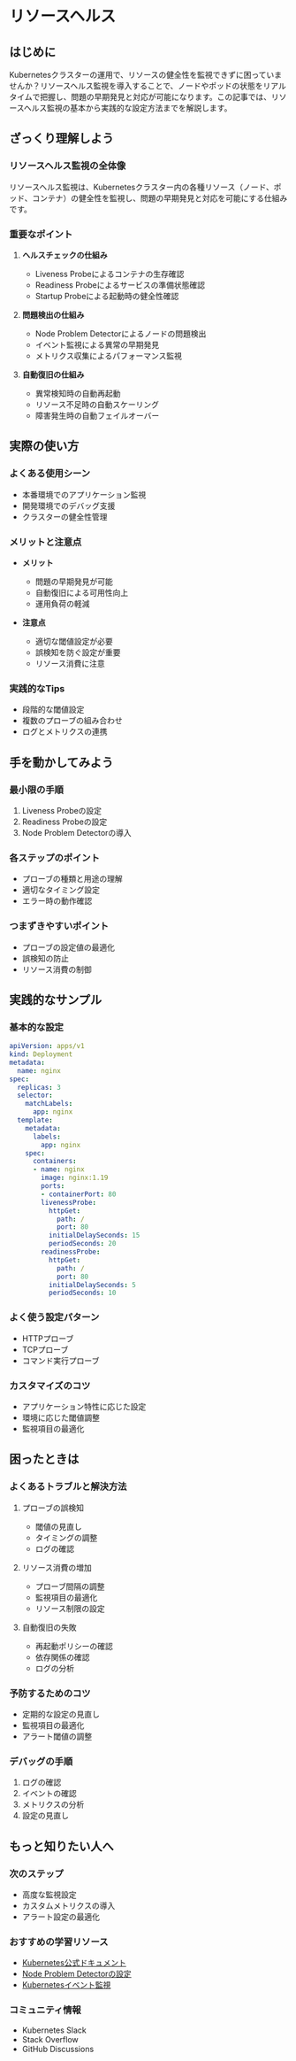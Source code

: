 # リソースヘルス

## はじめに
Kubernetesクラスターの運用で、リソースの健全性を監視できずに困っていませんか？リソースヘルス監視を導入することで、ノードやポッドの状態をリアルタイムで把握し、問題の早期発見と対応が可能になります。この記事では、リソースヘルス監視の基本から実践的な設定方法までを解説します。

## ざっくり理解しよう

### リソースヘルス監視の全体像
リソースヘルス監視は、Kubernetesクラスター内の各種リソース（ノード、ポッド、コンテナ）の健全性を監視し、問題の早期発見と対応を可能にする仕組みです。

### 重要なポイント
1. **ヘルスチェックの仕組み**
   - Liveness Probeによるコンテナの生存確認
   - Readiness Probeによるサービスの準備状態確認
   - Startup Probeによる起動時の健全性確認

2. **問題検出の仕組み**
   - Node Problem Detectorによるノードの問題検出
   - イベント監視による異常の早期発見
   - メトリクス収集によるパフォーマンス監視

3. **自動復旧の仕組み**
   - 異常検知時の自動再起動
   - リソース不足時の自動スケーリング
   - 障害発生時の自動フェイルオーバー

## 実際の使い方

### よくある使用シーン
- 本番環境でのアプリケーション監視
- 開発環境でのデバッグ支援
- クラスターの健全性管理

### メリットと注意点
- **メリット**
  - 問題の早期発見が可能
  - 自動復旧による可用性向上
  - 運用負荷の軽減

- **注意点**
  - 適切な閾値設定が必要
  - 誤検知を防ぐ設定が重要
  - リソース消費に注意

### 実践的なTips
- 段階的な閾値設定
- 複数のプローブの組み合わせ
- ログとメトリクスの連携

## 手を動かしてみよう

### 最小限の手順
1. Liveness Probeの設定
2. Readiness Probeの設定
3. Node Problem Detectorの導入

### 各ステップのポイント
- プローブの種類と用途の理解
- 適切なタイミング設定
- エラー時の動作確認

### つまずきやすいポイント
- プローブの設定値の最適化
- 誤検知の防止
- リソース消費の制御

## 実践的なサンプル

### 基本的な設定
```yaml
apiVersion: apps/v1
kind: Deployment
metadata:
  name: nginx
spec:
  replicas: 3
  selector:
    matchLabels:
      app: nginx
  template:
    metadata:
      labels:
        app: nginx
    spec:
      containers:
      - name: nginx
        image: nginx:1.19
        ports:
        - containerPort: 80
        livenessProbe:
          httpGet:
            path: /
            port: 80
          initialDelaySeconds: 15
          periodSeconds: 20
        readinessProbe:
          httpGet:
            path: /
            port: 80
          initialDelaySeconds: 5
          periodSeconds: 10
```

### よく使う設定パターン
- HTTPプローブ
- TCPプローブ
- コマンド実行プローブ

### カスタマイズのコツ
- アプリケーション特性に応じた設定
- 環境に応じた閾値調整
- 監視項目の最適化

## 困ったときは

### よくあるトラブルと解決方法
1. プローブの誤検知
   - 閾値の見直し
   - タイミングの調整
   - ログの確認

2. リソース消費の増加
   - プローブ間隔の調整
   - 監視項目の最適化
   - リソース制限の設定

3. 自動復旧の失敗
   - 再起動ポリシーの確認
   - 依存関係の確認
   - ログの分析

### 予防するためのコツ
- 定期的な設定の見直し
- 監視項目の最適化
- アラート閾値の調整

### デバッグの手順
1. ログの確認
2. イベントの確認
3. メトリクスの分析
4. 設定の見直し

## もっと知りたい人へ

### 次のステップ
- 高度な監視設定
- カスタムメトリクスの導入
- アラート設定の最適化

### おすすめの学習リソース
- [Kubernetes公式ドキュメント](https://kubernetes.io/docs/tasks/configure-pod-container/configure-liveness-readiness-startup-probes/)
- [Node Problem Detectorの設定](https://kubernetes.io/docs/tasks/debug-application-cluster/monitor-node-health/)
- [Kubernetesイベント監視](https://kubernetes.io/docs/concepts/architecture/events/)

### コミュニティ情報
- Kubernetes Slack
- Stack Overflow
- GitHub Discussions 
